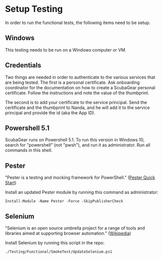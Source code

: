 # Setup Testing

In order to run the functional tests, the following items need to be setup.

## Windows

This testing needs to be run on a Windows computer or VM.

## Credentials

Two things are needed in order to authenticate to the various services that are being tested.  The first is a personal certificate.  Ask onboarding coordinator for the documentation on how to create a ScubaGear personal certificate.  Follow the instructions and note the value of the thumbprint.

The second is to add your certificate to the service principal.  Send the certificate and the thumbprint to Nanda, and he will add it to the service principal and provide the id (aka the App ID).

## Powershell 5.1

ScubaGear runs on Powershell 5.1.  To run this version in Windows 10, search for "powershell" (not "pwsh"), and run it as administrator.  Run all commands in this shell.

## Pester

"Pester is a testing and mocking framework for PowerShell." ([Pester Quick Start](https://pester.dev/docs/quick-start))

Install an updated Pester module by running this command as administrator:

```
Install-Module -Name Pester -Force -SkipPublisherCheck
```

## Selenium

"Selenium is an open source umbrella project for a range of tools and libraries aimed at supporting browser automation." ([Wikipedia](https://en.wikipedia.org/wiki/Selenium_(software)))

Install Selenium by running this script in the repo:

```
./Testing/Functional/SmokeTest/UpdateSelenium.ps1
```
